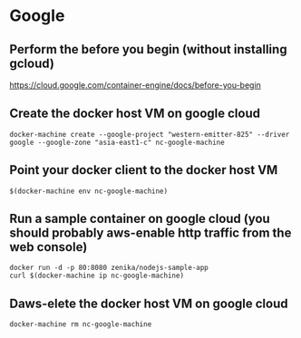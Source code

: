 # Google

## Perform the before you begin (without installing gcloud)
https://cloud.google.com/container-engine/docs/before-you-begin

## Create the docker host VM on google cloud 
    docker-machine create --google-project "western-emitter-825" --driver google --google-zone "asia-east1-c" nc-google-machine

## Point your docker client to the docker host VM
    $(docker-machine env nc-google-machine)
## Run a sample container on google cloud (you should probably aws-enable http traffic from the web console)
    docker run -d -p 80:8080 zenika/nodejs-sample-app
    curl $(docker-machine ip nc-google-machine)
## Daws-elete the docker host VM on google cloud
    docker-machine rm nc-google-machine 